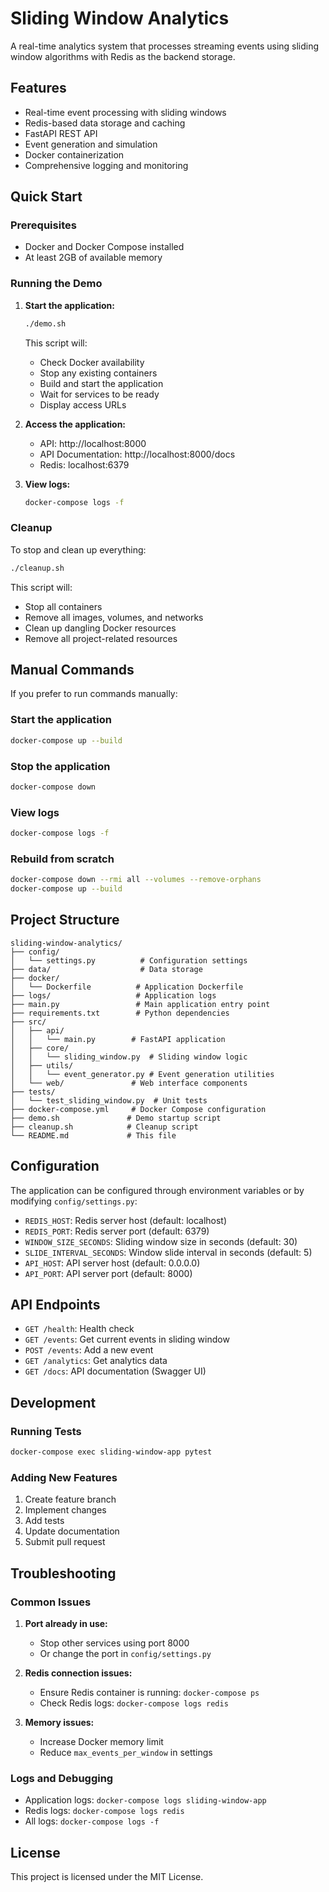 # Sliding Window Analytics

A real-time analytics system that processes streaming events using sliding window algorithms with Redis as the backend storage.

## Features

- Real-time event processing with sliding windows
- Redis-based data storage and caching
- FastAPI REST API
- Event generation and simulation
- Docker containerization
- Comprehensive logging and monitoring

## Quick Start

### Prerequisites

- Docker and Docker Compose installed
- At least 2GB of available memory

### Running the Demo

1. **Start the application:**
   ```bash
   ./demo.sh
   ```

   This script will:
   - Check Docker availability
   - Stop any existing containers
   - Build and start the application
   - Wait for services to be ready
   - Display access URLs

2. **Access the application:**
   - API: http://localhost:8000
   - API Documentation: http://localhost:8000/docs
   - Redis: localhost:6379

3. **View logs:**
   ```bash
   docker-compose logs -f
   ```

### Cleanup

To stop and clean up everything:

```bash
./cleanup.sh
```

This script will:
- Stop all containers
- Remove all images, volumes, and networks
- Clean up dangling Docker resources
- Remove all project-related resources

## Manual Commands

If you prefer to run commands manually:

### Start the application
```bash
docker-compose up --build
```

### Stop the application
```bash
docker-compose down
```

### View logs
```bash
docker-compose logs -f
```

### Rebuild from scratch
```bash
docker-compose down --rmi all --volumes --remove-orphans
docker-compose up --build
```

## Project Structure

```
sliding-window-analytics/
├── config/
│   └── settings.py          # Configuration settings
├── data/                    # Data storage
├── docker/
│   └── Dockerfile          # Application Dockerfile
├── logs/                   # Application logs
├── main.py                 # Main application entry point
├── requirements.txt        # Python dependencies
├── src/
│   ├── api/
│   │   └── main.py        # FastAPI application
│   ├── core/
│   │   └── sliding_window.py  # Sliding window logic
│   ├── utils/
│   │   └── event_generator.py # Event generation utilities
│   └── web/               # Web interface components
├── tests/
│   └── test_sliding_window.py  # Unit tests
├── docker-compose.yml     # Docker Compose configuration
├── demo.sh               # Demo startup script
├── cleanup.sh            # Cleanup script
└── README.md             # This file
```

## Configuration

The application can be configured through environment variables or by modifying `config/settings.py`:

- `REDIS_HOST`: Redis server host (default: localhost)
- `REDIS_PORT`: Redis server port (default: 6379)
- `WINDOW_SIZE_SECONDS`: Sliding window size in seconds (default: 30)
- `SLIDE_INTERVAL_SECONDS`: Window slide interval in seconds (default: 5)
- `API_HOST`: API server host (default: 0.0.0.0)
- `API_PORT`: API server port (default: 8000)

## API Endpoints

- `GET /health`: Health check
- `GET /events`: Get current events in sliding window
- `POST /events`: Add a new event
- `GET /analytics`: Get analytics data
- `GET /docs`: API documentation (Swagger UI)

## Development

### Running Tests
```bash
docker-compose exec sliding-window-app pytest
```

### Adding New Features
1. Create feature branch
2. Implement changes
3. Add tests
4. Update documentation
5. Submit pull request

## Troubleshooting

### Common Issues

1. **Port already in use:**
   - Stop other services using port 8000
   - Or change the port in `config/settings.py`

2. **Redis connection issues:**
   - Ensure Redis container is running: `docker-compose ps`
   - Check Redis logs: `docker-compose logs redis`

3. **Memory issues:**
   - Increase Docker memory limit
   - Reduce `max_events_per_window` in settings

### Logs and Debugging

- Application logs: `docker-compose logs sliding-window-app`
- Redis logs: `docker-compose logs redis`
- All logs: `docker-compose logs -f`

## License

This project is licensed under the MIT License. 